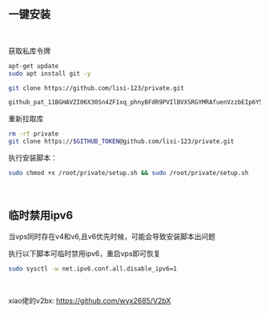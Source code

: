 ## 一键安装



<br>

获取私库令牌

```bash
apt-get update
sudo apt install git -y

git clone https://github.com/lisi-123/private.git

```

```bash
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
```

重新拉取库

```bash
rm -rf private
git clone https://$GITHUB_TOKEN@github.com/lisi-123/private.git

```

执行安装脚本：

```bash
sudo chmod +x /root/private/setup.sh && sudo /root/private/setup.sh

```

<br>

## 临时禁用ipv6
当vps同时存在v4和v6,且v6优先时候，可能会导致安装脚本出问题

执行以下脚本可临时禁用ipv6，重启vps即可恢复

```bash
sudo sysctl -w net.ipv6.conf.all.disable_ipv6=1
```

<br>


xiao佬的v2bx: https://github.com/wyx2685/V2bX


<br>
